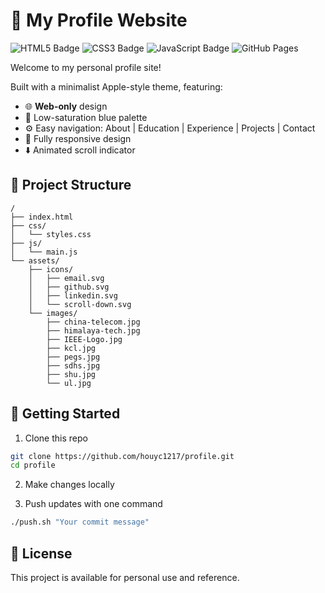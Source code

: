 # 🚀 My Profile Website

![HTML5 Badge](https://img.shields.io/badge/HTML5-%23E34F26?logo=html5&logoColor=white)
![CSS3 Badge](https://img.shields.io/badge/CSS3-%231572B6?logo=css3&logoColor=white)
![JavaScript Badge](https://img.shields.io/badge/JavaScript-%23F7DF1E?logo=javascript&logoColor=black)
![GitHub Pages](https://img.shields.io/badge/GitHub%20Pages-%23FFFFFF?logo=github&logoColor=black)

Welcome to my personal profile site!

Built with a minimalist Apple-style theme, featuring:
- 🌐 **Web-only** design
- 🎨 Low-saturation blue palette
- ⚙️ Easy navigation: About | Education | Experience | Projects | Contact
- 📱 Fully responsive design
- ⬇️ Animated scroll indicator

## 📂 Project Structure

```
/
├── index.html
├── css/
│   └── styles.css
├── js/
│   └── main.js
└── assets/
    ├── icons/
    │   ├── email.svg
    │   ├── github.svg
    │   ├── linkedin.svg
    │   └── scroll-down.svg
    └── images/
        ├── china-telecom.jpg
        ├── himalaya-tech.jpg
        ├── IEEE-Logo.jpg
        ├── kcl.jpg
        ├── pegs.jpg
        ├── sdhs.jpg
        ├── shu.jpg
        └── ul.jpg
```

## 🚀 Getting Started

1. Clone this repo
```bash
git clone https://github.com/houyc1217/profile.git
cd profile
```

2. Make changes locally

3. Push updates with one command
```bash
./push.sh "Your commit message"
```

## 📝 License

This project is available for personal use and reference.